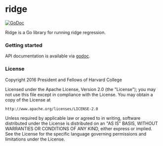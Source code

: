 ridge
=====

[![GoDoc](https://godoc.org/github.com/berkmancenter/ridge?status.png)](https://godoc.org/github.com/berkmancenter/ridge)

Ridge is a Go library for running ridge regression.

### Getting started

API documentation is available via [godoc](https://godoc.org/github.com/berkmancenter/ridge).

### License

Copyright 2016 President and Fellows of Harvard College

Licensed under the Apache License, Version 2.0 (the "License");
you may not use this file except in compliance with the License.
You may obtain a copy of the License at

    http://www.apache.org/licenses/LICENSE-2.0

Unless required by applicable law or agreed to in writing, software
distributed under the License is distributed on an "AS IS" BASIS,
WITHOUT WARRANTIES OR CONDITIONS OF ANY KIND, either express or implied.
See the License for the specific language governing permissions and
limitations under the License.
